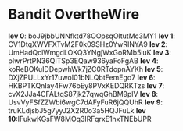 # Bandit OvertheWire
**lev 0**: boJ9jbbUNNfktd78OOpsqOltutMc3MY1
**lev 1**: CV1DtqXWVFXTvM2F0k09SHz0YwRINYA9
**lev 2**: UmHadQclWmgdLOKQ3YNgjWxGoRMb5luK
**lev 3**: pIwrPrtPN36QITSp3EQaw936yaFoFgAB
**lev 4**: koReBOKuIDDepwhWk7jZC0RTdopnAYKh
**lev 5**: DXjZPULLxYr17uwoI01bNLQbtFemEgo7
**lev 6**: HKBPTKQnIay4Fw76bEy8PVxKEDQRKTzs
**lev 7**: cvX2JJa4CFALtqS87jk27qwqGhBM9plV
**lev 8**: UsvVyFSfZZWbi6wgC7dAFyFuR6jQQUhR
**lev 9**: truKLdjsbJ5g7yyJ2X2R0o3a5HQJFuLk
**lev 10**:IFukwKGsFW8MOq3IRFqrxE1hxTNEbUPR
